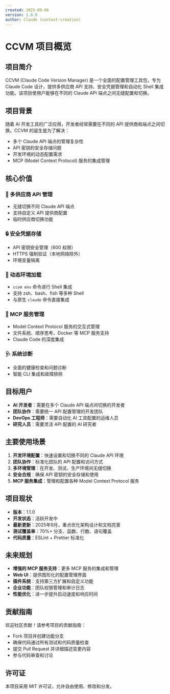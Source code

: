 ```yaml
---
created: 2025-09-06
version: 1.0.0
author: Claude (context-creation)
---
```


# CCVM 项目概览

## 项目简介

CCVM (Claude Code Version Manager) 是一个全面的配置管理工具包，专为 Claude Code 设计，提供多供应商 API 支持、安全凭据管理和自动化 Shell 集成功能。该项目使用户能够在不同的 Claude API 端点之间无缝配置和切换。

## 项目背景

随着 AI 开发工具的广泛应用，开发者经常需要在不同的 API 提供商和端点之间切换。CCVM 的诞生是为了解决：
- 多个 Claude API 端点的管理复杂性
- API 密钥的安全存储问题
- 开发环境的动态配置需求
- MCP (Model Context Protocol) 服务的集成管理

## 核心价值

### 🔧 多供应商 API 管理
- 无缝切换不同 Claude API 端点
- 支持自定义 API 提供商配置
- 临时供应商切换功能

### 🔒 安全凭据存储
- API 密钥安全管理（600 权限）
- HTTPS 强制验证（本地网络除外）
- 环境变量隔离

### 🚀 动态环境加载
- `ccvm env` 命令进行 Shell 集成
- 支持 zsh、bash、fish 等多种 Shell
- 与原生 `claude` 命令直接集成

### 🤖 MCP 服务管理
- Model Context Protocol 服务的交互式管理
- 文件系统、顺序思考、Docker 等 MCP 服务支持
- Claude Code 的深度集成

### 🩺 系统诊断
- 全面的健康检查和问题诊断
- 智能 CLI 集成和故障排除

## 目标用户

- **AI 开发者**：需要在多个 Claude API 端点间切换的开发者
- **团队协作**：需要统一 API 配置管理的开发团队
- **DevOps 工程师**：需要自动化 AI 工具配置的运维人员
- **研究人员**：需要灵活 API 配置的 AI 研究者

## 主要使用场景

1. **开发环境配置**：快速设置和切换不同的 Claude API 环境
2. **团队协作**：标准化团队的 API 配置和访问方式
3. **多环境管理**：在开发、测试、生产环境间无缝切换
4. **安全合规**：确保 API 密钥的安全存储和使用
5. **MCP 服务集成**：管理和配置各种 Model Context Protocol 服务

## 项目现状

- **版本**：1.1.0
- **开发状态**：活跃开发中
- **最新更新**：2025年9月，重点优化架构设计和文档完善
- **测试覆盖率**：70%+ 分支、函数、行数、语句覆盖
- **代码质量**：ESLint + Prettier 标准化

## 未来规划

- **增强的 MCP 服务支持**：更多 MCP 服务的集成和管理
- **Web UI**：提供图形化的配置管理界面
- **插件系统**：支持第三方扩展和自定义功能
- **企业功能**：团队权限管理和审计日志
- **性能优化**：进一步提升启动速度和响应时间

## 贡献指南

欢迎社区贡献！请参考项目的贡献指南：
- Fork 项目并创建功能分支
- 确保代码通过所有测试和代码质量检查
- 提交 Pull Request 并详细描述变更内容
- 参与代码审查和讨论

## 许可证

本项目采用 MIT 许可证，允许自由使用、修改和分发。